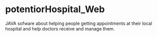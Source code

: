 # potentiorHospital_Web
JAVA sofware about helping people getting appointments at their local hospital and help doctors receive and manage them.
